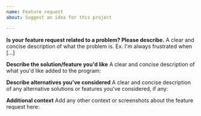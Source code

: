 ```yaml
---
name: Feature request
about: Suggest an idea for this project

---
```


**Is your feature request related to a problem? Please describe.**
A clear and concise description of what the problem is. Ex. I'm always frustrated when [...]

**Describe the solution/feature you'd like**
A clear and concise description of what you'd like added to the program:

**Describe alternatives you've considered**
A clear and concise description of any alternative solutions or features you've considered, if any:

**Additional context**
Add any other context or screenshots about the feature request here:
